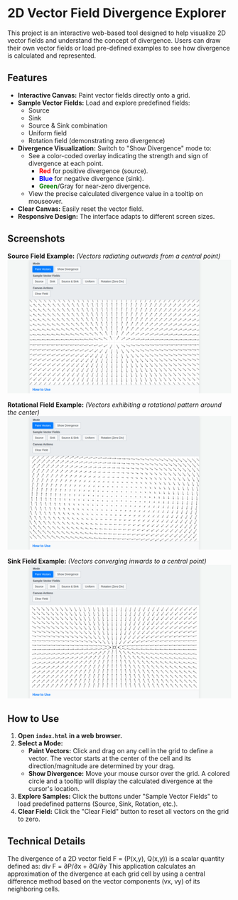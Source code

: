 # 2D Vector Field Divergence Explorer

This project is an interactive web-based tool designed to help visualize 2D vector fields and understand the concept of divergence. Users can draw their own vector fields or load pre-defined examples to see how divergence is calculated and represented.

## Features

*   **Interactive Canvas:** Paint vector fields directly onto a grid.
*   **Sample Vector Fields:** Load and explore predefined fields:
    *   Source
    *   Sink
    *   Source & Sink combination
    *   Uniform field
    *   Rotation field (demonstrating zero divergence)
*   **Divergence Visualization:** Switch to "Show Divergence" mode to:
    *   See a color-coded overlay indicating the strength and sign of divergence at each point.
        *   <span style="color: red; font-weight:bold;">Red</span> for positive divergence (source).
        *   <span style="color: blue; font-weight:bold;">Blue</span> for negative divergence (sink).
        *   <span style="color: green; font-weight:bold;">Green</span>/Gray for near-zero divergence.
    *   View the precise calculated divergence value in a tooltip on mouseover.
*   **Clear Canvas:** Easily reset the vector field.
*   **Responsive Design:** The interface adapts to different screen sizes.

## Screenshots

**Source Field Example:**
*(Vectors radiating outwards from a central point)*
![Source Field](source.png)

**Rotational Field Example:**
*(Vectors exhibiting a rotational pattern around the center)*
![Rotational Field](rotation.png)

**Sink Field Example:**
*(Vectors converging inwards to a central point)*
![Sink Field](sink.png)

## How to Use

1.  **Open `index.html` in a web browser.**
2.  **Select a Mode:**
    *   **Paint Vectors:** Click and drag on any cell in the grid to define a vector. The vector starts at the center of the cell and its direction/magnitude are determined by your drag.
    *   **Show Divergence:** Move your mouse cursor over the grid. A colored circle and a tooltip will display the calculated divergence at the cursor's location.
3.  **Explore Samples:** Click the buttons under "Sample Vector Fields" to load predefined patterns (Source, Sink, Rotation, etc.).
4.  **Clear Field:** Click the "Clear Field" button to reset all vectors on the grid to zero.

## Technical Details

The divergence of a 2D vector field F = (P(x,y), Q(x,y)) is a scalar quantity defined as:
div F = ∂P/∂x + ∂Q/∂y
This application calculates an approximation of the divergence at each grid cell by using a central difference method based on the vector components (vx, vy) of its neighboring cells. 